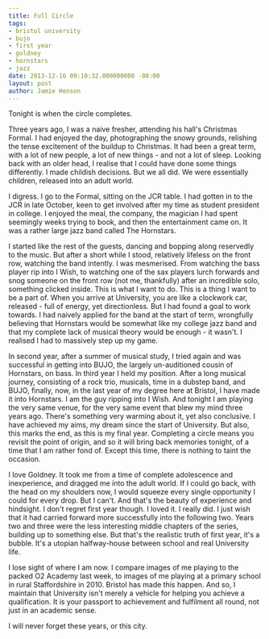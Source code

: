 ```yaml
---
title: Full Circle
tags:
- bristol university
- bujo
- first year
- goldney
- hornstars
- jazz
date: 2013-12-16 09:10:32.000000000 -08:00
layout: post
author: Jamie Henson
---
```


Tonight is when the circle completes.

Three years ago, I was a naive fresher, attending his hall's Christmas Formal. I had enjoyed the day, photographing the snowy grounds, relishing the tense excitement of the buildup to Christmas. It had been a great term, with a lot of new people, a lot of new things - and not a lot of sleep. Looking back with an older head, I realise that I could have done some things differently. I made childish decisions. But we all did. We were essentially children, released into an adult world.

I digress. I go to the Formal, sitting on the JCR table. I had gotten in to the JCR in late October, keen to get involved after my time as student president in college. I enjoyed the meal, the company, the magician I had spent seemingly weeks trying to book, and then the entertainment came on. It was a rather large jazz band called The Hornstars.

<!-- more -->

I started like the rest of the guests, dancing and bopping along reservedly to the music. But after a short while I stood, relatively lifeless on the front row, watching the band intently. I was mesmerised. From watching the bass player rip into I Wish, to watching one of the sax players lurch forwards and snog someone on the front row (not me, thankfully) after an incredible solo, something clicked inside. This is what I want to do. This is a thing I want to be a part of. When you arrive at University, you are like a clockwork car, released - full of energy, yet directionless. But I had found a goal to work towards. I had naively applied for the band at the start of term, wrongfully believing that Hornstars would be somewhat like my college jazz band and that my complete lack of musical theory would be enough - it wasn't. I realised I had to massively step up my game.

In second year, after a summer of musical study, I tried again and was successful in getting into BUJO, the largely un-auditioned cousin of Hornstars, on bass. In third year I held my position. After a long musical journey, consisting of a rock trio, musicals, time in a dubstep band, and BUJO, finally, now, in the last year of my degree here at Bristol, I have made it into Hornstars. I am the guy ripping into I Wish. And tonight I am playing the very same venue, for the very same event that blew my mind three years ago. There's something very warming about it, yet also conclusive. I have achieved my aims, my dream since the start of University. But also, this marks the end, as this is my final year. Completing a circle means you revisit the point of origin, and so it will bring back memories tonight, of a time that I am rather fond of. Except this time, there is nothing to taint the occasion.

I love Goldney. It took me from a time of complete adolescence and inexperience, and dragged me into the adult world. If I could go back, with the head on my shoulders now, I would squeeze every single opportunity I could for every drop. But I can't. And that's the beauty of experience and hindsight. I don't regret first year though. I loved it. I really did. I just wish that it had carried forward more successfully into the following two. Years two and three were the less interesting middle chapters of the series, building up to something else. But that's the realistic truth of first year, it's a bubble. It's a utopian halfway-house between school and real University life.

I lose sight of where I am now. I compare images of me playing to the packed O2 Academy last week, to images of me playing at a primary school in rural Staffordshire in 2010\. Bristol has made this happen. And so, I maintain that University isn't merely a vehicle for helping you achieve a qualification. It is your passport to achievement and fulfilment all round, not just in an academic sense.

I will never forget these years, or this city.
